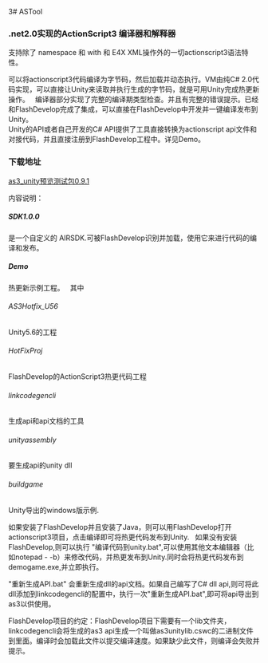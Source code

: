 3# ASTool
### .net2.0实现的ActionScript3 编译器和解释器
支持除了 namespace 和 with 和 E4X XML操作外的一切actionscript3语法特性。   

可以将actionscript3代码编译为字节码，然后加载并动态执行。VM由纯C# 2.0代码实现，可以直接让Unity来读取并执行生成的字节码，就是可用Unity完成热更新操作。  
编译器部分实现了完整的编译期类型检查。并且有完整的错误提示。已经和FlashDevelop完成了集成，可以直接在FlashDevelop中开发并一键编译发布到Unity。   
Unity的API或者自己开发的C# API提供了工具直接转换为actionscript api文件和对接代码，并且直接注册到FlashDevelop工程中。详见Demo。




### 下载地址
[as3_unity预览测试包0.9.1](https://github.com/asheigithub/ASTool/raw/master/publish/v0.9.1/as3_unity_0.9.1.zip)

内容说明：
##### SDK1.0.0
是一个自定义的 AIRSDK.可被FlashDevelop识别并加载，使用它来进行代码的编译和发布。

##### Demo
热更新示例工程。  
其中  
###### AS3Hotfix_U56
Unity5.6的工程  
###### HotFixProj 
FlashDevelop的ActionScript3热更代码工程
###### linkcodegencli 
生成api和api文档的工具
###### unityassembly  
要生成api的unity dll
###### buildgame   
Unity导出的windows版示例.

如果安装了FlashDevelop并且安装了Java，则可以用FlashDevelop打开actionscript3项目，点击编译即可将热更代码发布到Unity.  
如果没有安装FlashDevelop,则可以执行 "编译代码到unity.bat",可以使用其他文本编辑器（比如notepad - -b）来修改代码，并热更发布到Unity.同时会将热更代码发布到 demogame.exe,并立即执行。  

"重新生成API.bat" 会重新生成dll的api文档。如果自己编写了C# dll api,则可将此dll添加到linkcodegencli的配置中，执行一次"重新生成API.bat",即可将api导出到as3以供使用。

FlashDevelop项目的约定：FlashDevelop项目下需要有一个lib文件夹，linkcodegencli会将生成的as3 api生成一个叫做as3unitylib.cswc的二进制文件到里面。编译时会加载此文件以提交编译速度。如果缺少此文件，则编译会失败并提示。
